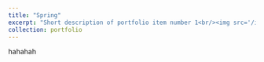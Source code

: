 ```yaml
---
title: "Spring"
excerpt: "Short description of portfolio item number 1<br/><img src='/images/500x300.png'>"
collection: portfolio
---
```


hahahah
